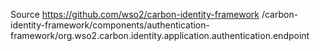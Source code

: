 Source
https://github.com/wso2/carbon-identity-framework
/carbon-identity-framework/components/authentication-framework/org.wso2.carbon.identity.application.authentication.endpoint

